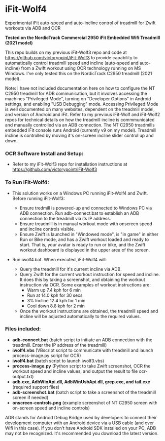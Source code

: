 # iFit-Wolf4
Experimental iFit auto-speed and auto-incline control of treadmill for Zwift workouts via ADB and OCR

**Tested on the NordicTrack Commercial 2950 iFit Embedded Wifi Treadmill (2021 model)**

This repo builds on my previous iFit-Wolf3 repo and code at https://github.com/victorypoint/iFit-Wolf3 to provide capability to automatically control treadmill speed and incline (auto-speed and auto-incline) from a Zwift workout using OCR technology running on MS Windows. I've only tested this on the NordicTrack C2950 treadmill (2021 model).

Note: I have not included documentation here on how to configure the NT C2950 treadmill for ADB communication, but it involves accessing the machines "Privileged Mode", turning on "Developer Options" in Android settings, and enabling "USB Debugging" mode. Accessing Privileged Mode is well documented on many websites, dependent on the treadmill model, and version of Android and iFit. Refer to my previous iFit-Wolf and iFit-Wolf2 repos for technical details on how the treadmill incline is commmunicated and manually controlled via an ADB connection. The NT C2950 treadmills embedded iFit console runs Android (currently v9 on my model). Treadmill incline is controlled by moving it's on-screen incline slider control up and down.

### OCR Software Install and Setup:

-  Refer to my iFit-Wolf3 repo for installation instructions at https://github.com/victorypoint/iFit-Wolf3

### To Run iFit-Wolf4:

- This solution works on a Windows PC running iFit-Wolf4 and Zwift. Before running iFit-Wolf3:
  - Ensure tredmill is powered-up and connected to Windows PC via ADB connection. Run adb-connect.bat to establish an ADB connection to the treadmill via its IP address.
  - Ensure treadmill is in manual workout mode with onscreen speed and incline controls visible.
  - Ensure Zwift is launched in "Windowed mode", is "in game" in either Run or Bike mode, and has a Zwift workout loaded and ready to start. That is, your avatar is ready to run or bike, and the Zwift workout dashboard is displayed in the upper area of the screen. 

- Run iwolf4.bat. When executed, iFit-Wolf4 will:
  - Query the treadmill for it's current incline via ADB.
  - Query Zwift for the current workout instruction for speed and incline. It does this by taking a screenshot, and obtaining the workout instruction via OCR. Some examples of workout instructions are:
    - Warm up 7.4 kph for 6 min
    - Run at 14.0 kph for 30 secs
    - 3% Incline 12.4 kph for 1 min
    - Cool down 8.8 kph for 2 min
  - Once the workout instructions are obtained, the treadmill speed and incline will be adjusted automatically to the required values.

### Files included:
- **adb-connect.bat** (batch script to initiate an ADB connection with the treadmill. Enter the IP address of the treadmill)
- **iwolf4.vbs** (VBscript script to communicate with treadmill and launch process-image.py script for OCR)
- **iwolf4.bat** (batch script to launch iwolf3.vbs)
- **process-image.py** (Python script to take Zwift screenshot, OCR the workout speed and incline values, and output the result to file ocr-output.txt)
- **adb.exe, AdbWinApi.dll, AdbWinUsbApi.dll, grep.exe, and tail.exe** (required support files)
- **adb-screenshot.bat** (batch script to take a screenshot of the treadmill screen if needed)
- **onscreen-controls.png** (example screenshot of NT C2950 screen with on-screen speed and incline controls)

ADB stands for Android Debug Bridge used by developers to connect their development computer with an Android device via a USB cable (and over Wifi in this case). If you don't have Android SDK installed on your PC, ADB may not be recognized. It's recommended you download the latest version.
